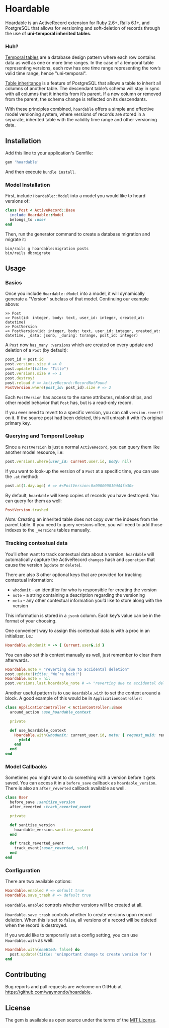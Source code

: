# Hoardable

Hoardable is an ActiveRecord extension for Ruby 2.6+, Rails 6.1+, and PostgreSQL that allows for
versioning and soft-deletion of records through the use of **uni-temporal inherited tables**.

### Huh?

[Temporal tables](https://en.wikipedia.org/wiki/Temporal_database) are a database design pattern
where each row contains data as well as one or more time ranges. In the case of a temporal table
representing versions, each row has one time range representing the row’s valid time range, hence
"uni-temporal".

[Table inheritance](https://www.postgresql.org/docs/14/ddl-inherit.html) is a feature of PostgreSQL
that allows a table to inherit all columns of another table. The descendant table’s schema will stay
in sync with all columns that it inherits from it’s parent. If a new column or removed from the
parent, the schema change is reflected on its descendants.

With these principles combined, `hoardable` offers a simple and effective model versioning system,
where versions of records are stored in a separate, inherited table with the validity time range and
other versioning data.

## Installation

Add this line to your application's Gemfile:

```ruby
gem 'hoardable'
```

And then execute `bundle install`.

### Model Installation

First, include `Hoardable::Model` into a model you would like to hoard versions of:

```ruby
class Post < ActiveRecord::Base
  include Hoardable::Model
  belongs_to :user
end
```

Then, run the generator command to create a database migration and migrate it:

```
bin/rails g hoardable:migration posts
bin/rails db:migrate
```

## Usage

### Basics

Once you include `Hoardable::Model` into a model, it will dynamically generate a "Version" subclass
of that model. Continuing our example above:

```
>> Post
=> Post(id: integer, body: text, user_id: integer, created_at: datetime)
>> PostVersion
=> PostVersion(id: integer, body: text, user_id: integer, created_at: datetime, _data: jsonb, _during: tsrange, post_id: integer)
```

A `Post` now `has_many :versions` which are created on every update and deletion of a `Post` (by
default):

```ruby
post_id = post.id
post.versions.size # => 0
post.update!(title: "Title")
post.versions.size # => 1
post.destroy!
post.reload # => ActiveRecord::RecordNotFound
PostVersion.where(post_id: post_id).size # => 2
```

Each `PostVersion` has access to the same attributes, relationships, and other model behavior that
`Post` has, but is a read-only record.

If you ever need to revert to a specific version, you can call `version.revert!` on it. If the
source post had been deleted, this will untrash it with it’s original primary key.

### Querying and Temporal Lookup

Since a `PostVersion` is just a normal `ActiveRecord`, you can query them like another model
resource, i.e:

```ruby
post.versions.where(user_id: Current.user.id, body: nil)
```

If you want to look-up the version of a `Post` at a specific time, you can use the `.at` method:

```ruby
post.at(1.day.ago) # => #<PostVersion:0x000000010d44fa30>
```

By default, `hoardable` will keep copies of records you have destroyed. You can query for them as
well:

```ruby
PostVersion.trashed
```

_Note:_ Creating an inherited table does not copy over the indexes from the parent table. If you
need to query versions often, you will need to add those indexes to the `_versions` tables manually.

### Tracking contextual data

You’ll often want to track contextual data about a version. `hoardable` will automatically capture
the ActiveRecord `changes` hash and `operation` that cause the version (`update` or `delete`).

There are also 3 other optional keys that are provided for tracking contextual information:

- `whodunit` - an identifier for who is responsible for creating the version
- `note` - a string containing a description regarding the versioning
- `meta` - any other contextual information you’d like to store along with the version

This information is stored in a `jsonb` column. Each key’s value can be in the format of your
choosing.

One convenient way to assign this contextual data is with a proc in an initializer, i.e.:

```ruby
Hoardable.whodunit = -> { Current.user&.id }
```

You can also set this context manually as well, just remember to clear them afterwards.

```ruby
Hoardable.note = "reverting due to accidental deletion"
post.update!(title: "We’re back!")
Hoardable.note = nil
post.versions.last.hoardable_note # => "reverting due to accidental deletion"
```

Another useful pattern is to use `Hoardable.with` to set the context around a block. A good example
of this would be in `ApplicationController`:

```ruby
class ApplicationController < ActionController::Base
  around_action :use_hoardable_context

  private

  def use_hoardable_context
    Hoardable.with(whodunit: current_user.id, meta: { request_uuid: request.uuid }) do
      yield
    end
  end
end
```

### Model Callbacks

Sometimes you might want to do something with a version before it gets saved. You can access it in a
`before_save` callback as `hoardable_version`. There is also an `after_reverted` callback available
as well.

``` ruby
class User
  before_save :sanitize_version
  after_reverted :track_reverted_event

  private

  def sanitize_version
    hoardable_version.sanitize_password
  end 

  def track_reverted_event
    track_event(:user_reverted, self)
  end
end
```

### Configuration

There are two available options:

``` ruby
Hoardable.enabled # => default true
Hoardable.save_trash # => default true
```

`Hoardable.enabled` controls whether versions will be created at all.

`Hoardable.save_trash` controls whether to create versions upon record deletion. When this is set to
`false`, all versions of a record will be deleted when the record is destroyed.

If you would like to temporarily set a config setting, you can use `Hoardable.with` as well:

```ruby
Hoardable.with(enabled: false) do
  post.update!(title: 'unimportant change to create version for')
end
```

## Contributing

Bug reports and pull requests are welcome on GitHub at https://github.com/waymondo/hoardable.

## License

The gem is available as open source under the terms of the [MIT License](https://opensource.org/licenses/MIT).

